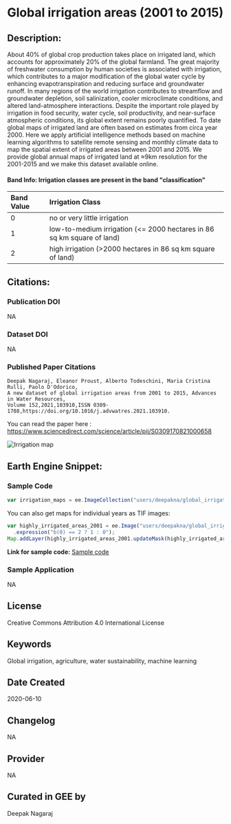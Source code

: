 
# Global irrigation areas (2001 to 2015)

## Description:

About 40% of global crop production takes place on irrigated land, which accounts for approximately 20% of the global farmland. The great majority of freshwater consumption by human societies is associated with irrigation, which contributes to a major modification of the global water cycle by enhancing evapotranspiration and reducing surface and groundwater runoff. In many regions of the world irrigation contributes to streamflow and groundwater depletion, soil salinization, cooler microclimate conditions, and altered land-atmosphere interactions. Despite the important role played by irrigation in food security, water cycle, soil productivity, and near-surface atmospheric conditions, its global extent remains poorly quantified. To date global maps of irrigated land are often based on estimates from circa year 2000. Here we apply artificial intelligence methods based on machine learning algorithms to satellite remote sensing and monthly climate data to map the spatial extent of irrigated areas between 2001 and 2015. We provide global annual maps of irrigated land at ≈9km resolution for the 2001-2015 and we make this dataset available online.

#### Band Info: Irrigation classes are present in the band "classification"

|Band Value|Irrigation Class                                                      |
|:---------|:---------------------------------------------------------------------|
|0         |no or very little irrigation                                          |
|1         |low-to-medium irrigation (<= 2000 hectares in 86 sq km square of land)|
|2         |high irrigation (>2000 hectares in 86 sq km square of land)   

## Citations:

### Publication DOI

NA

### Dataset DOI

NA

### Published Paper Citations

```
Deepak Nagaraj, Eleanor Proust, Alberto Todeschini, Maria Cristina Rulli, Paolo D'Odorico,
A new dataset of global irrigation areas from 2001 to 2015, Advances in Water Resources,
Volume 152,2021,103910,ISSN 0309-1708,https://doi.org/10.1016/j.advwatres.2021.103910.
```

You can read the paper here : https://www.sciencedirect.com/science/article/pii/S0309170821000658

![Irrigation map](https://ndeepak.com/files/irr_extent.png)

## Earth Engine Snippet:

### Sample Code

```js
var irrigation_maps = ee.ImageCollection("users/deepakna/global_irrigation_maps");
```

You can also get maps for individual years as TIF images:

```js
var highly_irrigated_areas_2001 = ee.Image("users/deepakna/global_irrigation_maps/2001")
  .expression("b(0) == 2 ? 1 : 0");
Map.addLayer(highly_irrigated_areas_2001.updateMask(highly_irrigated_areas_2001.neq(0))
```

**Link for sample code:** [Sample code](https://code.earthengine.google.com/?scriptPath=users/sat-io/awesome-gee-catalog-examples:agriculture-vegetation-forestry/GLOBAL-IRRIGATION-AREAS)

### Sample Application

NA

## License

Creative Commons Attribution 4.0 International License

## Keywords

Global irrigation, agriculture, water sustainability, machine learning

## Date Created

2020-06-10

## Changelog

NA

## Provider

NA

## Curated in GEE by
 Deepak Nagaraj